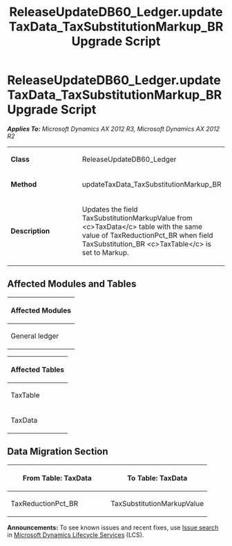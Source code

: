 ﻿---
title: ReleaseUpdateDB60_Ledger.updateTaxData_TaxSubstitutionMarkup_BR Upgrade Script
TOCTitle: ReleaseUpdateDB60_Ledger.updateTaxData_TaxSubstitutionMarkup_BR Upgrade Script
ms:assetid: ad2c6f0d-e806-81b3-6829-bac7abeed65f
ms:mtpsurl: https://msdn.microsoft.com/en-us/library/JJ686511(v=AX.60)
ms:contentKeyID: 49710466
ms.date: 05/18/2015
mtps_version: v=AX.60
---

# ReleaseUpdateDB60\_Ledger.updateTaxData\_TaxSubstitutionMarkup\_BR Upgrade Script 


_**Applies To:** Microsoft Dynamics AX 2012 R3, Microsoft Dynamics AX 2012 R2_

<table>
<colgroup>
<col style="width: 50%" />
<col style="width: 50%" />
</colgroup>
<tbody>
<tr class="odd">
<td><p><strong>Class</strong></p></td>
<td><p>ReleaseUpdateDB60_Ledger</p></td>
</tr>
<tr class="even">
<td><p><strong>Method</strong></p></td>
<td><p>updateTaxData_TaxSubstitutionMarkup_BR</p></td>
</tr>
<tr class="odd">
<td><p><strong>Description</strong></p></td>
<td><p>Updates the field TaxSubstitutionMarkupValue from &lt;c&gt;TaxData&lt;/c&gt; table with the same value of TaxReductionPct_BR when field TaxSubstitution_BR &lt;c&gt;TaxTable&lt;/c&gt; is set to Markup.</p></td>
</tr>
</tbody>
</table>


## Affected Modules and Tables

<table>
<colgroup>
<col style="width: 100%" />
</colgroup>
<thead>
<tr class="header">
<th><p>Affected Modules</p></th>
</tr>
</thead>
<tbody>
<tr class="odd">
<td><p>General ledger</p></td>
</tr>
</tbody>
</table>


<table>
<colgroup>
<col style="width: 100%" />
</colgroup>
<thead>
<tr class="header">
<th><p>Affected Tables</p></th>
</tr>
</thead>
<tbody>
<tr class="odd">
<td><p>TaxTable</p></td>
</tr>
<tr class="even">
<td><p>TaxData</p></td>
</tr>
</tbody>
</table>


## Data Migration Section

<table>
<colgroup>
<col style="width: 50%" />
<col style="width: 50%" />
</colgroup>
<thead>
<tr class="header">
<th><p>From Table: TaxData</p></th>
<th><p>To Table: TaxData</p></th>
</tr>
</thead>
<tbody>
<tr class="odd">
<td><p>TaxReductionPct_BR</p></td>
<td><p>TaxSubstitutionMarkupValue</p></td>
</tr>
</tbody>
</table>

  
**Announcements:** To see known issues and recent fixes, use [Issue search](http://go.microsoft.com/fwlink/?linkid=389258) in [Microsoft Dynamics Lifecycle Services](http://go.microsoft.com/fwlink/?linkid=306505) (LCS).

